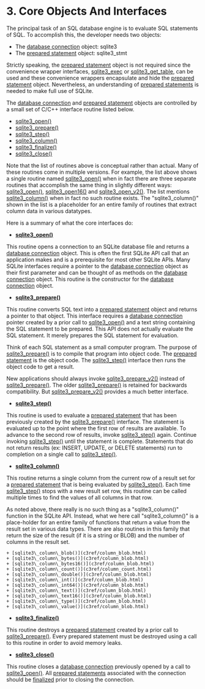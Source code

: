 # 3\. Core Objects And Interfaces



 The principal task of an SQL database engine is to evaluate SQL statements
 of SQL. To accomplish this, the developer needs two objects:



* The [database connection](c3ref/sqlite3.html) object: sqlite3
* The [prepared statement](c3ref/stmt.html) object: sqlite3\_stmt



 Strictly speaking, the [prepared statement](c3ref/stmt.html) object is not required since
 the convenience wrapper interfaces, [sqlite3\_exec](c3ref/exec.html) or
 [sqlite3\_get\_table](c3ref/free_table.html), can be used and these convenience wrappers
 encapsulate and hide the [prepared statement](c3ref/stmt.html) object.
 Nevertheless, an understanding of
 [prepared statements](c3ref/stmt.html) is needed to make full use of SQLite.




 The [database connection](c3ref/sqlite3.html) and [prepared statement](c3ref/stmt.html) objects are controlled
 by a small set of C/C\+\+ interface routine listed below.



* [sqlite3\_open()](c3ref/open.html)
* [sqlite3\_prepare()](c3ref/prepare.html)
* [sqlite3\_step()](c3ref/step.html)
* [sqlite3\_column()](c3ref/column_blob.html)
* [sqlite3\_finalize()](c3ref/finalize.html)
* [sqlite3\_close()](c3ref/close.html)



 Note that the list of routines above is conceptual rather than actual.
 Many of these routines come in multiple versions.
 For example, the list above shows a single routine
 named [sqlite3\_open()](c3ref/open.html) when in fact there are three separate routines
 that accomplish the same thing in slightly different ways:
 [sqlite3\_open()](c3ref/open.html), [sqlite3\_open16()](c3ref/open.html) and [sqlite3\_open\_v2()](c3ref/open.html).
 The list mentions [sqlite3\_column()](c3ref/column_blob.html)
 when in fact no such routine exists.
 The "sqlite3\_column()" shown in the list is a placeholder for
 an entire family of routines that extract column
 data in various datatypes.




 Here is a summary of what the core interfaces do:



* **[sqlite3\_open()](c3ref/open.html)**



 This routine
 opens a connection to an SQLite database file and returns a
 [database connection](c3ref/sqlite3.html) object. This is often the first SQLite API
 call that an application makes and is a prerequisite for most other
 SQLite APIs. Many SQLite interfaces require a pointer to
 the [database connection](c3ref/sqlite3.html) object as their first parameter and can
 be thought of as methods on the [database connection](c3ref/sqlite3.html) object.
 This routine is the constructor for the [database connection](c3ref/sqlite3.html) object.
* **[sqlite3\_prepare()](c3ref/prepare.html)**



 This routine
 converts SQL text into a [prepared statement](c3ref/stmt.html) object and returns a pointer
 to that object. This interface requires a [database connection](c3ref/sqlite3.html) pointer
 created by a prior call to [sqlite3\_open()](c3ref/open.html) and a text string containing
 the SQL statement to be prepared. This API does not actually evaluate
 the SQL statement. It merely prepares the SQL statement for evaluation.

 

Think of each SQL statement as a small computer program. The purpose
 of [sqlite3\_prepare()](c3ref/prepare.html) is to compile that program into object code.
 The [prepared statement](c3ref/stmt.html) is the object code. The [sqlite3\_step()](c3ref/step.html) interface
 then runs the object code to get a result.

 

New applications should always invoke [sqlite3\_prepare\_v2()](c3ref/prepare.html) instead
 of [sqlite3\_prepare()](c3ref/prepare.html). The older [sqlite3\_prepare()](c3ref/prepare.html) is retained for
 backwards compatibility. But [sqlite3\_prepare\_v2()](c3ref/prepare.html) provides a much
 better interface.
* **[sqlite3\_step()](c3ref/step.html)**



 This routine is used to evaluate a [prepared statement](c3ref/stmt.html) that has been
 previously created by the [sqlite3\_prepare()](c3ref/prepare.html) interface. The statement
 is evaluated up to the point where the first row of results are available.
 To advance to the second row of results, invoke [sqlite3\_step()](c3ref/step.html) again.
 Continue invoking [sqlite3\_step()](c3ref/step.html) until the statement is complete.
 Statements that do not return results (ex: INSERT, UPDATE, or DELETE
 statements) run to completion on a single call to [sqlite3\_step()](c3ref/step.html).
* **[sqlite3\_column()](c3ref/column_blob.html)**



 This routine returns a single column from the current row of a result
 set for a [prepared statement](c3ref/stmt.html) that is being evaluated by [sqlite3\_step()](c3ref/step.html).
 Each time [sqlite3\_step()](c3ref/step.html) stops with a new result set row, this routine
 can be called multiple times to find the values of all columns in that row.

 

As noted above, there really is no such thing as a "sqlite3\_column()"
 function in the SQLite API. Instead, what we here call "sqlite3\_column()"
 is a place\-holder for an entire family of functions that return
 a value from the result set in various data types. There are also routines
 in this family that return the size of the result (if it is a string or
 BLOB) and the number of columns in the result set.

 


	+ [sqlite3\_column\_blob()](c3ref/column_blob.html)
	+ [sqlite3\_column\_bytes()](c3ref/column_blob.html)
	+ [sqlite3\_column\_bytes16()](c3ref/column_blob.html)
	+ [sqlite3\_column\_count()](c3ref/column_count.html)
	+ [sqlite3\_column\_double()](c3ref/column_blob.html)
	+ [sqlite3\_column\_int()](c3ref/column_blob.html)
	+ [sqlite3\_column\_int64()](c3ref/column_blob.html)
	+ [sqlite3\_column\_text()](c3ref/column_blob.html)
	+ [sqlite3\_column\_text16()](c3ref/column_blob.html)
	+ [sqlite3\_column\_type()](c3ref/column_blob.html)
	+ [sqlite3\_column\_value()](c3ref/column_blob.html)
* **[sqlite3\_finalize()](c3ref/finalize.html)**



 This routine destroys a [prepared statement](c3ref/stmt.html) created by a prior call
 to [sqlite3\_prepare()](c3ref/prepare.html). Every prepared statement must be destroyed using
 a call to this routine in order to avoid memory leaks.
* **[sqlite3\_close()](c3ref/close.html)**



 This routine closes a [database connection](c3ref/sqlite3.html) previously opened by a call
 to [sqlite3\_open()](c3ref/open.html). All [prepared statements](c3ref/stmt.html) associated with the
 connection should be [finalized](c3ref/finalize.html) prior to closing the
 connection.


